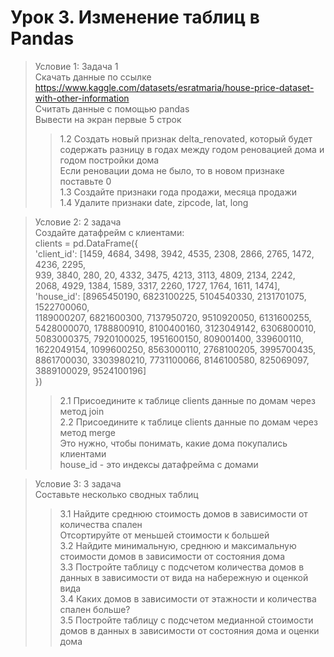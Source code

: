 # Урок 3. Изменение таблиц в Pandas                    
                   
> Условие 1: Задача 1                           
Скачать данные по ссылке https://www.kaggle.com/datasets/esratmaria/house-price-dataset-with-other-information              
Считать данные с помощью pandas                   
Вывести на экран первые 5 строк                 
>> 1.2 Создать новый признак delta_renovated, который будет содержать разницу в годах между годом реновацией дома и годом постройки дома                 
Если реновации дома не было, то в новом признаке поставьте 0                     
>> 1.3 Создайте признаки года продажи, месяца продажи                    
>> 1.4 Удалите признаки date, zipcode, lat, long                  
                       
> Условие 2: 2 задача                   
Создайте датафрейм с клиентами:                  
clients = pd.DataFrame({                               
'client_id': [1459, 4684, 3498, 3942, 4535, 2308, 2866, 2765, 1472, 4236, 2295,                      
939, 3840, 280, 20, 4332, 3475, 4213, 3113, 4809, 2134, 2242,                 
2068, 4929, 1384, 1589, 3317, 2260, 1727, 1764, 1611, 1474],                   
'house_id': [8965450190, 6823100225, 5104540330, 2131701075, 1522700060,                   
1189000207, 6821600300, 7137950720, 9510920050, 6131600255,                
5428000070, 1788800910, 8100400160, 3123049142, 6306800010,               
5083000375, 7920100025, 1951600150, 809001400, 339600110,               
1622049154, 1099600250, 8563000110, 2768100205, 3995700435,                
8861700030, 3303980210, 7731100066, 8146100580, 825069097,                      
3889100029, 9524100196]                                         
})                  
>> 2.1 Присоедините к таблице clients данные по домам через метод join                  
>> 2.2 Присоедините к таблице clients данные по домам через метод merge                    
Это нужно, чтобы понимать, какие дома покупались клиентами                     
house_id - это индексы датафрейма с домами                   
              
> Условие 3: 3 задача                 
Составьте несколько сводных таблиц                             
>> 3.1 Найдите среднюю стоимость домов в зависимости от количества спален           
Отсортируйте от меньшей стоимости к большей              
>> 3.2 Найдите минимальную, среднюю и максимальную стоимости домов в зависимости от состояния дома              
3.3 Постройте таблицу с подсчетом количества домов в данных в зависимости от вида на набережную и оценкой вида          
3.4 Каких домов в зависимости от этажности и количества спален больше?          
3.5 Постройте таблицу с подсчетом медианной стоимости домов в данных в зависимости от состояния дома и оценки дома                
